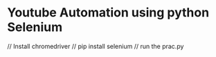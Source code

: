# Youtube Automation using python Selenium

// Install chromedriver
// pip install selenium
// run the prac.py

